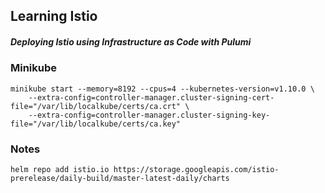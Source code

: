 ## Learning Istio

##### Deploying Istio using Infrastructure as Code with Pulumi

### Minikube

```
minikube start --memory=8192 --cpus=4 --kubernetes-version=v1.10.0 \
    --extra-config=controller-manager.cluster-signing-cert-file="/var/lib/localkube/certs/ca.crt" \
    --extra-config=controller-manager.cluster-signing-key-file="/var/lib/localkube/certs/ca.key"
```

### Notes

```
helm repo add istio.io https://storage.googleapis.com/istio-prerelease/daily-build/master-latest-daily/charts
```
